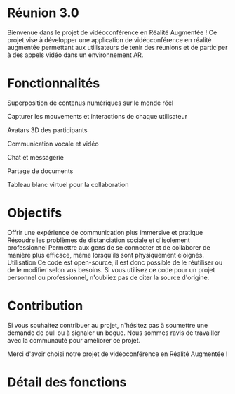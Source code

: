 # Réunion 3.0 

Bienvenue dans le projet de vidéoconférence en Réalité Augmentée !
Ce projet vise à développer une application de vidéoconférence en réalité augmentée permettant aux utilisateurs de tenir des réunions et de participer à des appels vidéo dans un environnement AR.

# Fonctionnalités
Superposition de contenus numériques sur le monde réel

Capturer les mouvements et interactions de chaque utilisateur

Avatars 3D des participants

Communication vocale et vidéo

Chat et messagerie

Partage de documents

Tableau blanc virtuel pour la collaboration

# Objectifs
Offrir une expérience de communication plus immersive et pratique
Résoudre les problèmes de distanciation sociale et d'isolement professionnel
Permettre aux gens de se connecter et de collaborer de manière plus efficace, même lorsqu'ils sont physiquement éloignés.
Utilisation
Ce code est open-source, il est donc possible de le réutiliser ou de le modifier selon vos besoins. Si vous utilisez ce code pour un projet personnel ou professionnel, n'oubliez pas de citer la source d'origine.

# Contribution
Si vous souhaitez contribuer au projet, n'hésitez pas à soumettre une demande de pull ou à signaler un bogue. Nous sommes ravis de travailler avec la communauté pour améliorer ce projet.

Merci d'avoir choisi notre projet de vidéoconférence en Réalité Augmentée !

# Détail des fonctions



